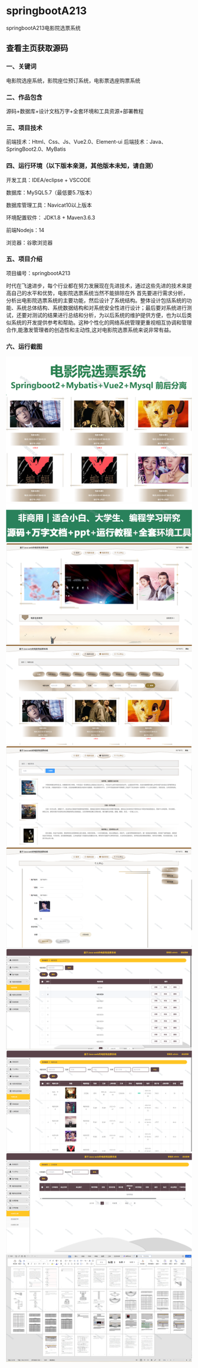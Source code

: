 # springbootA213
springbootA213电影院选票系统
  
## 查看主页获取源码

### 一、关键词
电影院选座系统，影院座位预订系统，电影票选座购票系统

### 二、作品包含
源码+数据库+设计文档万字+全套环境和工具资源+部署教程

### 三、项目技术
前端技术：Html、Css、Js、Vue2.0、Element-ui 
后端技术：Java、SpringBoot2.0、MyBatis

### 四、运行环境（以下版本亲测，其他版本未知，请自测）
开发工具：IDEA/eclipse  + VSCODE

数据库：MySQL5.7（最低要5.7版本）

数据库管理工具：Navicat10以上版本

环境配置软件： JDK1.8 + Maven3.6.3

前端Nodejs：14

浏览器：谷歌浏览器

### 五、项目介绍
项目编号：springbootA213

时代在飞速进步，每个行业都在努力发展现在先进技术，通过这些先进的技术来提高自己的水平和优势，电影院选票系统当然不能排除在外
首先要进行需求分析，分析出电影院选票系统的主要功能，然后设计了系统结构。整体设计包括系统的功能、系统总体结构、系统数据结构和对系统安全性进行设计；最后要对系统进行测试，还要对测试的结果进行总结和分析，为以后系统的维护提供方便，也为以后类似系统的开发提供参考和帮助。这种个性化的网络系统管理更重视相互协调和管理合作,能激发管理者的创造性和主动性,这对电影院选票系统来说非常有益。

### 六、运行截图
![cover.png](./cover.png)
![1.png](./1.png)
![2.png](./2.png)
![3.png](./3.png)
![4.png](./4.png)
![5.png](./5.png)
![6.png](./6.png)
![7.png](./7.png)
![8.png](./8.png)
 
